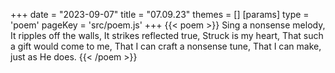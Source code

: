 +++
date = "2023-09-07"
title = "07.09.23"
themes = []
[params]
  type = 'poem'
  pageKey = 'src/poem.js'
+++
{{< poem >}}
Sing a nonsense melody,
It ripples off the walls,
It strikes reflected true, 
Struck is my heart,
That such a gift would come to me,
That I can craft a nonsense tune,
That I can make, just as He does.
{{< /poem >}}